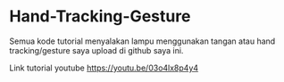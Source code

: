 # Hand-Tracking-Gesture

Semua kode tutorial menyalakan lampu menggunakan tangan atau hand tracking/gesture saya upload di github saya ini.

Link tutorial youtube https://youtu.be/03o4lx8p4y4
